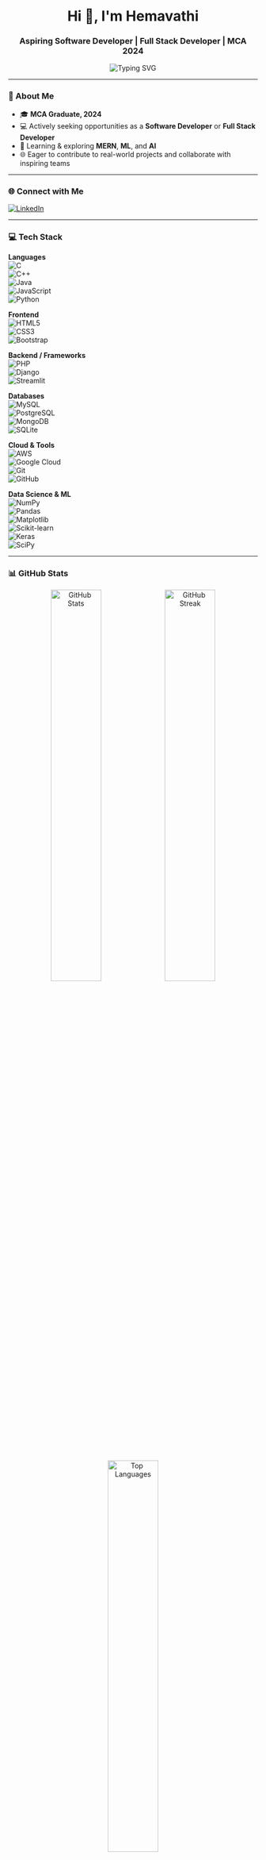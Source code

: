 <!-- README.md -->

<h1 align="center">Hi 👋, I'm Hemavathi</h1>
<h3 align="center">Aspiring Software Developer | Full Stack Developer | MCA 2024</h3>

<p align="center">
  <img src="https://readme-typing-svg.herokuapp.com?font=Fira+Code&size=22&pause=1000&color=00C7FF&center=true&vCenter=true&width=435&lines=Passionate+Coder;Full+Stack+Web+Developer;AI+%7C+ML+Enthusiast;Let's+build+something+awesome!" alt="Typing SVG" />
</p>

---

### 💫 About Me

- 🎓 **MCA Graduate, 2024**
- 💻 Actively seeking opportunities as a **Software Developer** or **Full Stack Developer**
- 🌱 Learning & exploring **MERN**, **ML**, and **AI**
- 🌐 Eager to contribute to real-world projects and collaborate with inspiring teams

---

### 🌐 Connect with Me

[![LinkedIn](https://img.shields.io/badge/LinkedIn-%230077B5.svg?style=for-the-badge&logo=linkedin&logoColor=white)](https://www.linkedin.com/in/hemavathi-k-a8475924b)  
<!-- Optional -->
<!-- [![Portfolio](https://img.shields.io/badge/Portfolio-000000?style=for-the-badge&logo=firefox&logoColor=#FF7139)](your-portfolio-link) -->

---

### 💻 Tech Stack

**Languages**  
![C](https://img.shields.io/badge/C-00599C?style=for-the-badge&logo=c&logoColor=white)  
![C++](https://img.shields.io/badge/C%2B%2B-00599C?style=for-the-badge&logo=c%2B%2B&logoColor=white)  
![Java](https://img.shields.io/badge/Java-ED8B00?style=for-the-badge&logo=java&logoColor=white)  
![JavaScript](https://img.shields.io/badge/JavaScript-F7DF1E?style=for-the-badge&logo=javascript&logoColor=black)  
![Python](https://img.shields.io/badge/Python-3670A0?style=for-the-badge&logo=python&logoColor=ffdd54)

**Frontend**  
![HTML5](https://img.shields.io/badge/HTML5-E34F26?style=for-the-badge&logo=html5&logoColor=white)  
![CSS3](https://img.shields.io/badge/CSS3-1572B6?style=for-the-badge&logo=css3&logoColor=white)  
![Bootstrap](https://img.shields.io/badge/Bootstrap-8511FA?style=for-the-badge&logo=bootstrap&logoColor=white)

**Backend / Frameworks**  
![PHP](https://img.shields.io/badge/PHP-777BB4?style=for-the-badge&logo=php&logoColor=white)  
![Django](https://img.shields.io/badge/Django-092E20?style=for-the-badge&logo=django&logoColor=white)  
![Streamlit](https://img.shields.io/badge/Streamlit-FE4B4B?style=for-the-badge&logo=streamlit&logoColor=white)

**Databases**  
![MySQL](https://img.shields.io/badge/MySQL-4479A1?style=for-the-badge&logo=mysql&logoColor=white)  
![PostgreSQL](https://img.shields.io/badge/PostgreSQL-316192?style=for-the-badge&logo=postgresql&logoColor=white)  
![MongoDB](https://img.shields.io/badge/MongoDB-4ea94b?style=for-the-badge&logo=mongodb&logoColor=white)  
![SQLite](https://img.shields.io/badge/SQLite-07405E?style=for-the-badge&logo=sqlite&logoColor=white)

**Cloud & Tools**  
![AWS](https://img.shields.io/badge/AWS-FF9900?style=for-the-badge&logo=amazonaws&logoColor=white)  
![Google Cloud](https://img.shields.io/badge/Google%20Cloud-4285F4?style=for-the-badge&logo=google-cloud&logoColor=white)  
![Git](https://img.shields.io/badge/Git-F05033?style=for-the-badge&logo=git&logoColor=white)  
![GitHub](https://img.shields.io/badge/GitHub-121011?style=for-the-badge&logo=github&logoColor=white)  

**Data Science & ML**  
![NumPy](https://img.shields.io/badge/Numpy-013243?style=for-the-badge&logo=numpy&logoColor=white)  
![Pandas](https://img.shields.io/badge/Pandas-150458?style=for-the-badge&logo=pandas&logoColor=white)  
![Matplotlib](https://img.shields.io/badge/Matplotlib-ffffff?style=for-the-badge&logo=matplotlib&logoColor=black)  
![Scikit-learn](https://img.shields.io/badge/Scikit--learn-F7931E?style=for-the-badge&logo=scikit-learn&logoColor=white)  
![Keras](https://img.shields.io/badge/Keras-D00000?style=for-the-badge&logo=Keras&logoColor=white)  
![SciPy](https://img.shields.io/badge/SciPy-0C55A5?style=for-the-badge&logo=scipy&logoColor=white)

---

### 📊 GitHub Stats

<div align="center">

<img src="https://github-readme-stats.vercel.app/api?username=hemhemaK&theme=radical&hide_border=false&include_all_commits=true&count_private=true" alt="GitHub Stats" width="45%" />

<img src="https://github-readme-streak-stats.herokuapp.com/?user=hemhemaK&theme=radical&hide_border=false" alt="GitHub Streak" width="45%" />

<img src="https://github-readme-stats.vercel.app/api/top-langs/?username=hemhemaK&layout=compact&theme=radical&hide_border=false" alt="Top Languages" width="45%" />

</div>

---

### 📈 Profile Visitors

<p align="center">
  <img src="https://visitcount.itsvg.in/api?id=hemhemaK&icon=0&color=13" alt="Visitor Count"/>
</p>

---

<!-- Inspired and generated with ❤️ using GPRM (https://gprm.itsvg.in) -->
